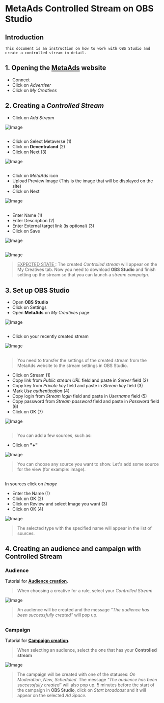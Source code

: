 # MetaAds Controlled Stream on OBS Studio
## Introduction

    This document is an instruction on how to work with OBS Studio and create a controlled stream in detail.

## 1. Opening the [**MetaAds**](https://metaads.team/main/) website

* Connect
* Click on *Advertiser*
* Click on *My Creatives*

## 2. Creating a *Controlled Stream*

* Click on *Add Stream*

![Image](./media/1.png)
##
* Click on Select Metaverse (1)
* Click on **Decentraland** (2)
* Click on Next (3)

![Image](./media/2.png)
##
* Click on *MetaAds* icon
* Upload Preview Image (This is the image that will be displayed on the site)
* Click on Next

![Image](./media/3.png)
##
* Enter Name (1)
* Enter Description (2)
* Enter External target link (is optional) (3)
* Click on Save

![Image](./media/4.png)
##
![Image](./media/5.png)

> <u> EXPECTED STATE </u>: The created *Controlled stream* will appear on the My Creatives tab. Now you need to download **OBS Studio** and finish setting up the stream so that you can launch a *stream campaign*.

## 3. Set up **OBS Studio**

* Open **OBS Studio**
* Click on Settings
* Open **MetaAds** on *My Creatives* page

![Image](./media/7.png)
##

* Click on your recently created stream

![Image](./media/8.png)
##
> You need to transfer the settings of the created stream from the MetaAds website to the stream settings in OBS Studio.

* Click on Stream (1)
* Copy link from *Public stream URL* field and paste in *Server* field (2)
* Copy key from *Private key* field and paste in *Stream key* field (3)
* Mark *Use authentication* (4)
* Copy login from *Stream login* field and paste in *Username* field (5)
* Copy password from *Stream password* field and paste in *Password* field (6)
* Click on OK (7)

![Image](./media/6.png)
##
> You can add a few sources, such as:

* Click on **"+"**

![Image](./media/9.png)

> You can choose any source you want to show. Let's add some source for the view (for example: image).
##
In sources click on *Image*

* Enter the Name (1)
* Click on OK (2)
* Click on Review and select Image you want (3)
* Click on OK (4)

![Image](./media/11.png)

> The selected type with the specified name will appear in the list of sources.
## 4. Creating an audience and campaign with Controlled Stream
### **Audience**

Tutorial for [**Audience creation**](https://github.com/MetaAdsTeam/audience-creation).
> When choosing a creative for a rule, select your *Controlled Stream*

![Image](./media/18.png)

> An audience will be created and the message *"The audience has been successfully created"* will pop up.
##

### **Campaign**

Tutorial for [**Campaign creation**](https://github.com/MetaAdsTeam/campaign-creation).

> When selecting an audience, select the one that has your **Controlled stream**

![Image](./media/24.png)

> The campaign will be created with one of the statuses: *On Moderation*, *New*, *Scheduled*. The message *"The audience has been successfully created"* will also pop up. 5 minutes before the start of the campaign in **OBS Studio**, click on *Start broadcast* and it will appear on the selected *Ad Space*.
